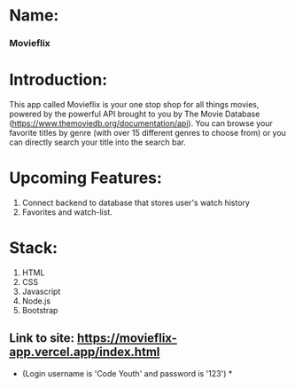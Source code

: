 # Name:

### Movieflix

# Introduction:

This app called Movieflix is your one stop shop for all things movies, powered by the powerful API brought to you by The Movie Database (https://www.themoviedb.org/documentation/api). You can browse your favorite titles by genre (with over 15 different genres to choose from) or you can directly search your title into the search bar.

# Upcoming Features:

1. Connect backend to database that stores user's watch history
2. Favorites and watch-list.

# Stack:

1. HTML
2. CSS
3. Javascript
4. Node.js
5. Bootstrap

## Link to site: https://movieflix-app.vercel.app/index.html

- (Login username is 'Code Youth' and password is '123') \*
